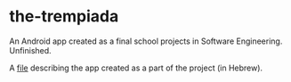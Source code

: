 # the-trempiada

An Android app created as a final school projects in Software Engineering. Unfinished.

A [file](https://drive.google.com/file/d/1YRTrV8g-CHKkQqFFcmn-7q5Zx5to-XVt/view?usp=sharing) describing the app created as a part of the project (in Hebrew).

